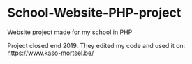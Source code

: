 # School-Website-PHP-project
Website project made for my school in PHP

Project closed end 2019.
They edited my code and used it on:
https://www.kaso-mortsel.be/
